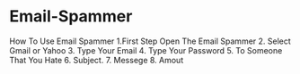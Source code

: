 # Email-Spammer
 How To Use Email Spammer
 1.First Step Open The Email Spammer
 2. Select Gmail or Yahoo
 3. Type Your Email
 4. Type Your Password
 5. To Someone That You Hate
 6. Subject.
 7. Messege
 8. Amout